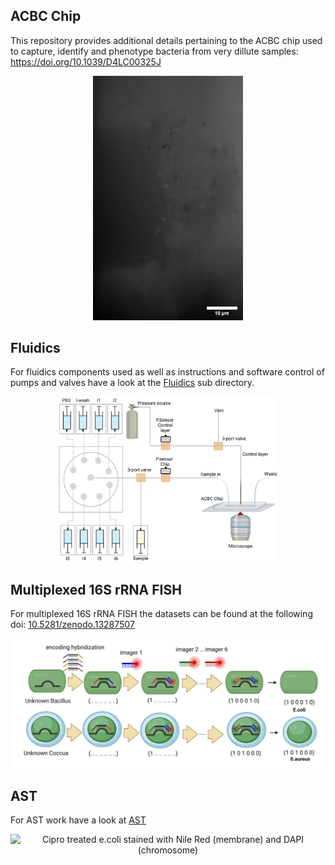 ## ACBC Chip
This repository provides additional details pertaining to the ACBC chip used to capture, identify and phenotype bacteria from very dillute samples:
https://doi.org/10.1039/D4LC00325J

<div align="center">

<img src="./images/ecoli_gif.gif" alt="E. coli trapping" width="240"   />
</div>


## Fluidics
For fluidics components used as well as instructions and software control of pumps and valves have a look at the [Fluidics](fluidics/) sub directory.

 
<div align="center">
<img src="./images/S6.png" alt="Fluidics setup" width="350" />
</div>

## Multiplexed 16S rRNA FISH

For multiplexed 16S rRNA FISH the datasets can be found at the following doi: [10.5281/zenodo.13287507](https://doi.org/10.5281/zenodo.13287507)
<div align="center">
<img src="./images/multiplexed_FISH.png" alt="Fluidics setup" width="500" />
</div>



## AST

For AST work have a look at [AST](AST/)
<div align="center">
<img src="./images/cipro_gif.gif" alt="Cipro treated e.coli stained with Nile Red (membrane) and DAPI (chromosome)" width="240" />
</div>
